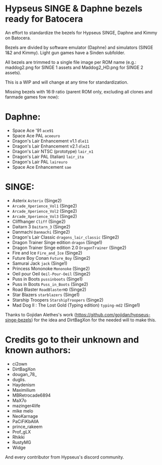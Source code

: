 # Hypseus SINGE & Daphne bezels ready for Batocera
An effort to standardize the bezels for Hypseus SINGE, Daphne and Kimmy on Batocera.

Bezels are divided by software emulator (Daphne) and simulators (SINGE 1&2 and Kimmy). Light gun games have a Sinden subfolder.

All bezels are trimmed to a single file image per ROM name (e.g.: maddog2.png for SINGE 1 assets and Maddog2_HD.png for SINGE 2 assets).

This is a WIP and will change at any time for standardization.

Missing bezels with 16:9 ratio (parent ROM only, excluding all clones and fanmade games fow now):

# Daphne:

- Space Ace '91 `ace91`
- Space Ace PAL `aceeuro`
- Dragon's Lair Enhancement v1.1 `dle11`
- Dragon's Lair Enhancement v2.1 `dle21`
- Dragon's Lair NTSC (prototype) `lair_n1`
- Dragon's Lair PAL (Italian) `lair_ita`
- Dragon's Lair PAL `laireuro`
- Space Ace Enhancement `sae`

# SINGE:

- Asterix `Asterix` (Singe2)
- `Arcade_Xperience_Vol1` (Singe2)
- `Arcade_Xperience_Vol2` (Singe2)
- `Arcade_Xperience_Vol3` (Singe2)
- Cliffhanger `Cliff` (Singe2)
- Daitarn 3 `Daitarn_3` (Singe2)
- Danmachi `Danmachi` (Singe2)
- Dragon's Lair Classic `dragons_lair_classic` (Singe2)
- Dragon Trainer Singe edition `dragon` (Singe1)
- Dragon Trainer Singe edition 2.0 `DragonTrainer` (Singe2)
- Fire and Ice `Fire_and_Ice` (Singe2)
- Future Boy Conan `Future_Boy` (Singe2)
- Samurai Jack `jack` (Singe1)
- Princess Mononoke `Mononoke` (Singe2)
- Oeil pour Oeil `Oeil-Pour-Oeil` (Singe2)
- Puss in Boots `pussinboots`  (Singe1)
- Puss in Boots `Puss_in_Boots` (Singe2)
- Road Blaster `RoadBlasterHD` (Singe2)
- Star Blazers `starblazers` (Singe1)
- Starship Troopers `StarshipTroopers` (Singe2)
- Mad Dog II : The Lost Gold (Typing edition) `typing-md2` (Singe1)

Thanks to Gojidan Alethes's work (https://github.com/gojidan/hypseus-singe-bezels) for the idea and DirtBagXon for the needed will to make this.

# Credits go to their unknown and known authors:

- ci2own
- DirtBagXon
- dougan_78_
- duglis.
- Haydenism
- Maximilium
- MBRetrocade6894
- MaX7o
- mazinger4life
- mike melo
- NeoKarnage
- PaCiFiKbAllA
- prince_rakeem
- Prof_gLX
- Rhikki
- RustyMG
- Widge

And every contributor from Hypseus's discord community.
